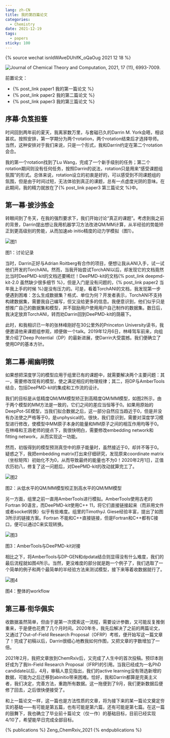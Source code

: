 ```yaml
---
lang: zh-CN
title: 我的第四篇论文
categories:
  - Chemistry
date: 2021-12-19
tags:
  - papers
sticky: 100
---
```

{% source wechat isnIdWAveDUhlfK_oQaOug 2021 12 18 %}

![Journal of Chemical Theory and Computation, 2021, 17 (11), 6993-7009.](https://sm.ms/image/7cmL5sM3wjry9O2)

前置论文：
- {% post_link paper1 我的第一篇论文 %}
- {% post_link paper2 我的第二篇论文 %}
- {% post_link paper3 我的第三篇论文 %}

## 序幕·负笈担簦

时间回到两年前的夏天，我离家数万里，与套磁已久的Darrin M. York会晤，相谈甚欢。按照安排，第一学期分为两个rotation，两个rotation结束后才选择导师。当然，这种安排对于我们来说，只是一个形式，我和Darrin约定在第二个rotation会合。

我的第一个rotation找到了Lu Wang，完成了一个新手级别的任务；第二个rotation期间则没有任何任务，按照Darrin的说法，rotation只是用来“感受课题组氛围”的形式。总体来说，rotation设立的初衷是好的，可以感受到不同课题组的氛围，但是由于时间过短，无法体验到真正的课题，总有一点虚度光阴的意味。在此期间，我的精力就放在了{% post_link paper3 第三篇论文 %}中。

## 第一幕·披沙拣金

转眼间到了冬天，在我的强烈要求下，我们开始讨论“真正的课题”。考虑到我之前的背景，Darrin提出想让我用机器学习方法改进QM/MM计算，从半经验的势能矫正到更高级别的势能，从而加速ab initio精度的动力学模拟（图1）。

![图1](https://sm.ms/image/vGip7Sy26LxnjUQ)

图1：讨论记录

当时，Darrin正好与Adrian Roitberg有合作的项目，便想让我从ANI入手，试一试他们开发的TorchANI。然而，当我开始尝试TorchANI以后，却发现它的文档竟然比当时DeePMD-kit的文档还要稀烂！DeePMD-kit的文档{% post_link deepmd-kit-2.0 虽然缺少很多细节 %}，但是入门是没有问题的，{% post_link paper2 当年我上手的时候 %}是没有压力的。可是，看着TorchANI的文档，我发现第一步便遇到困难：怎么生成数据集？格式、单位为何？开发者表示，TorchANI不支持构建数据集，需要我自己编写，但又没给更多的信息。我便意识到，他们似乎只是想推广自己的数据集和模型，并不鼓励用户使用用户自己制作的数据集。数日后，我决定放弃TorchANI，转而劝Darrin回到DeePMD-kit的荫蔽下。

此时，和我相识已一年的张林峰刚好在30公里外的Princeton University读书，我便邀请他来课题组参观，顺便做一个talk。2019年12月6日，林峰驾车前来，向组里介绍了Deep Potential（DP）的最新进展，使Darrin大受震撼。我们便确立了使用DP的基本方针。

## 第二幕·阐幽明微

如果想把深度学习的模型应用于组里已有的课题中，就需要解决两个主要问题：其一，需要修改现有的模型，使之满足相应的物理规律；其二，将DP与AmberTools结合，包括DeePMD-kit的集成和工作流的设计。

我们的目标是从低精度QM/MM模型矫正到高精度QM/MM模型，如图2所示，由于两个模型的MM方法是一致的，它们之间的差应当恒等于0。如果用原始的DeepPot-SE模型，当我们拟合数据之后，这一部分自然应当趋近于0，但是并没有办法使之严格等于0，是unphysical的。很快，我们意识到，需要对深度学习模型进行修改，使模型中MM原子本身的能量和MM原子之间的相互作用均等于0。在林峰和王涵老师的提点下，我很快明白，需要修改embedding network和fitting network，从而实现这一功能。

然而，初版得到的模型预测真空中的原子能量时，虽然接近于0，却并不等于0。疑惑之下，我把embedding matrix打出来仔细研究，发现原来coordinate matrix（坐标矩阵）初始化不为0，从而导致最终的能量也不为0！2020年2月1日，正值农历初八，修复了这一问题后，对DeePMD-kit的改动就算完工了。

![图2](https://sm.ms/image/GOEU93uMKiAsfPN)

图2：从低水平的QM/MM模型校正到高水平的QM/MM模型

另一方面，组里之前一直用AmberTools进行模拟。AmberTools使用古老的Fortran 90语言，而DeePMD-kit使用C++ 11，将它们直接链接起来（而非用文件或者socket转换）似乎有些难度。组里的TimothyJ. Giese经验丰富，提出了如图3所示的链接方案。Fortran 不能和C++直接链接，但是Fortran和C++都有C接口，便可以通过C来实现转换。

![图3](https://sm.ms/image/uM4CB6VKnfskxRy)

图3：AmberTools与DeePMD-kit对接

相比之下，将AmberTools与DP-GEN和dpdata结合则显得没有什么难度，我们的最后流程就如图4所示。当然，更没难度的部分就是跑一个例子了，我们选取了一个简单的例子和两个最简单的半经验方法来测试模型，接下来等着收数据就行了。

![图4](https://sm.ms/image/lE3JYsFW7cdhTpO)

图4：整体的workflow

## 第三幕·衔华佩实

收数据虽然简单，但由于是第一次摸索这一流程，需要设计参数，又可能反复推倒重来，于是便也花费了几个月时间。2020年冬，我先后解决了之前的两篇论文，又通过了Out-of-Field Research Proposal（OFRP）考核，便开始写这一篇文章了！完成了初稿以后，Darrin很细心地教我如何作图，又把文章的字数增加了一倍。

2021年2月，我把文章放到ChemRxiv后，又完成了人生中的首次投稿。预印本刚好成为了我In-Field Research Proposal（IFRP)的引用。当我已经成为一名PhD candidate以后，4月，审稿人意见指出，我们的active learning没有筛选新增的数据，可能为之后迁移到abinitio带来困难。恰好，我和Darrin都算是完美主义者，我们决定，完善方法，重跑所有数据。这一拖便到了9月，我们更新数据后便修了回去，之后很快便接受了。

和上一篇论文一样，这一篇也是方法性质的文章，将为接下来的某一篇论文奠定夯实的基础——有可能是第五篇，也有可能是第六篇，还有可能是第七篇。在这一篇的鼓舞下，我也确立了毕业前十篇论文（仅一作）的基础目标，目前已经实现4/10了，希望能早日完成全部目标。

{% publications %}
Zeng_ChemRxiv_2021
{% endpublications %}
